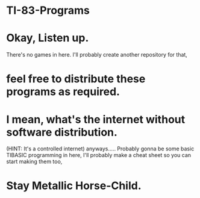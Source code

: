 # TI-83-Programs
# Okay, Listen up.
There's no games in here. I'll probably create another repository for that,
# feel free to distribute these programs as required.
# I mean, what's the internet without software distribution.
(HINT: It's a controlled internet)
anyways.....
Probably gonna be some basic TIBASIC programming in here,
I'll probably make a cheat sheet so you can start making them too,
# Stay Metallic Horse-Child.

